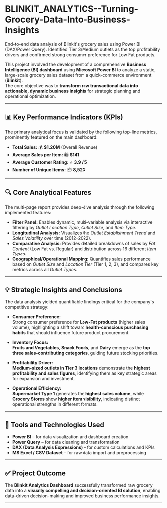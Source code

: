 # BLINKIT_ANALYTICS--Turning-Grocery-Data-Into-Business-Insights

End-to-end data analysis of Blinkit's grocery sales using Power BI (DAX/Power Query). Identified Tier 3/Medium outlets as the top profitability drivers and confirmed strong consumer preference for Low Fat products.

This project involved the development of a comprehensive **Business Intelligence (BI) dashboard** using **Microsoft Power BI** to analyze a static, large-scale grocery sales dataset from a quick-commerce environment (**Blinkit**).  
The core objective was to **transform raw transactional data into actionable, dynamic business insights** for strategic planning and operational optimization.

---

## 📊 Key Performance Indicators (KPIs)
The primary analytical focus is validated by the following top-line metrics, prominently featured on the main dashboard:

- **Total Sales:** 💰 **$1.20M** (Overall Revenue)  
- **Average Sales per Item:** 🛍️ **$141**  
- **Average Customer Rating:** ⭐ **3.9 / 5**  
- **Number of Unique Items:** 📦 **8,523**

---

## 🔍 Core Analytical Features
The multi-page report provides deep-dive analysis through the following implemented features:

- **Filter Panel:** Enables dynamic, multi-variable analysis via interactive filtering by *Outlet Location Type*, *Outlet Size*, and *Item Type*.  
- **Longitudinal Analysis:** Visualizes the *Outlet Establishment Trend* and *Sales Volatility* over time (2012–2022).  
- **Comparative Analysis:** Provides detailed breakdowns of sales by *Fat Content* (Low Fat vs. Regular) and distribution across 16 different *Item Types*.  
- **Geographical/Operational Mapping:** Quantifies sales performance based on *Outlet Size* and *Location Tier* (Tier 1, 2, 3), and compares key metrics across all *Outlet Types*.

---

## 💡 Strategic Insights and Conclusions
The data analysis yielded quantifiable findings critical for the company's competitive strategy:

- **Consumer Preference:**  
  Strong consumer preference for **Low-Fat products** (higher sales volume), highlighting a shift toward **health-conscious purchasing habits** that should influence future product procurement.

- **Inventory Focus:**  
  **Fruits and Vegetables**, **Snack Foods**, and **Dairy** emerge as the **top three sales-contributing categories**, guiding future stocking priorities.

- **Profitability Driver:**  
  **Medium-sized outlets in Tier 3 locations** demonstrate the **highest profitability and sales figures**, identifying them as key strategic areas for expansion and investment.

- **Operational Efficiency:**  
  **Supermarket Type 1** generates the **highest sales volume**, while **Grocery Stores** show **higher item visibility**, indicating distinct operational strengths in different formats.

---

## 🧠 Tools and Technologies Used
- **Power BI** – for data visualization and dashboard creation  
- **Power Query** – for data cleaning and transformation  
- **DAX (Data Analysis Expressions)** – for custom calculations and KPIs  
- **MS Excel / CSV Dataset** – for raw data import and preprocessing  

---

## ✅ Project Outcome
The **Blinkit Analytics Dashboard** successfully transformed raw grocery data into a **visually compelling and decision-oriented BI solution**, enabling data-driven decision-making and improved business performance insights.

---
